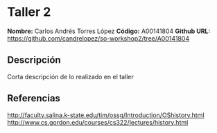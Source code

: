 # Taller 2

**Nombre:** Carlos Andrés Torres López 
**Código:** A00141804 
**Github URL:** https://github.com/candrelopez/so-workshop2/tree/A00141804

## Descripción

Corta descripción de lo realizado en el taller

## Referencias

http://faculty.salina.k-state.edu/tim/ossg/Introduction/OShistory.html  
http://www.cs.gordon.edu/courses/cs322/lectures/history.html
